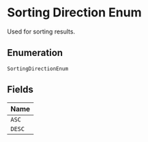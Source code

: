 
# Sorting Direction Enum

Used for sorting results.

## Enumeration

`SortingDirectionEnum`

## Fields

| Name |
|  --- |
| `ASC` |
| `DESC` |

